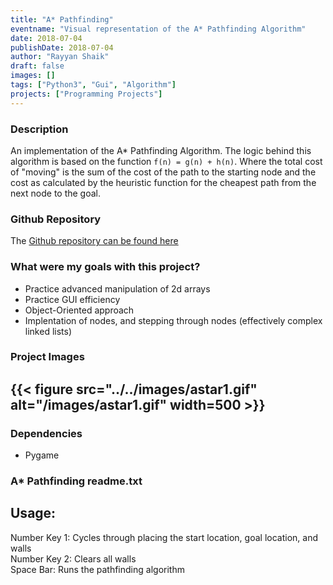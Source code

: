 ```yaml
---
title: "A* Pathfinding"
eventname: "Visual representation of the A* Pathfinding Algorithm"
date: 2018-07-04
publishDate: 2018-07-04
author: "Rayyan Shaik"
draft: false
images: []
tags: ["Python3", "Gui", "Algorithm"]
projects: ["Programming Projects"]
---
```


### Description
An implementation of the A* Pathfinding Algorithm. The logic behind this algorithm is based on the function ```f(n) = g(n) + h(n)```.
Where the total cost of "moving" is the sum of the cost of the path to the starting node and the cost as calculated by the heuristic function for the cheapest path from the next node to the goal.

### Github Repository
The [Github repository can be found here](https://github.com/rayyanshaik2022/A-Pathfinding)

### What were my goals with this project?
* Practice advanced manipulation of 2d arrays
* Practice GUI efficiency
* Object-Oriented approach
* Implentation of nodes, and stepping through nodes (effectively complex linked lists)

### Project Images

{{< figure src="../../images/astar1.gif" alt="/images/astar1.gif" width=500 >}}
---


### Dependencies
* Pygame


### A* Pathfinding readme.txt
## Usage:
Number Key 1: Cycles through placing the start location, goal location, and walls   
Number Key 2: Clears all walls   
Space Bar: Runs the pathfinding algorithm   